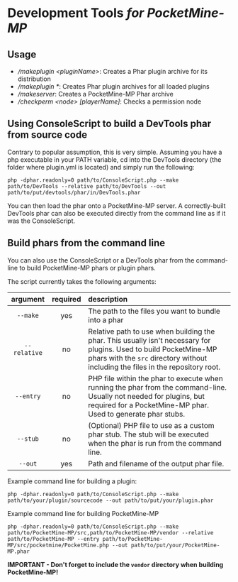 # Development Tools <em>for PocketMine-MP</em>

## Usage
* _/makeplugin \<pluginName\>_: Creates a Phar plugin archive for its distribution
* _/makeplugin *_: Creates Phar plugin archives for all loaded plugins
* _/makeserver_: Creates a PocketMine-MP Phar archive
* _/checkperm \<node\> [playerName]_: Checks a permission node

## Using ConsoleScript to build a DevTools phar from source code
Contrary to popular assumption, this is very simple. Assuming you have a php executable in your PATH variable, cd into the DevTools directory (the folder where plugin.yml is located) and simply run the following:
```
php -dphar.readonly=0 path/to/ConsoleScript.php --make path/to/DevTools --relative path/to/DevTools --out path/to/put/devtools/phar/in/DevTools.phar
```
You can then load the phar onto a PocketMine-MP server. A correctly-built DevTools phar can also be executed directly from the command line as if it was the ConsoleScript.

## Build phars from the command line
You can also use the ConsoleScript or a DevTools phar from the command-line to build PocketMine-MP phars or plugin phars.

The script currently takes the following arguments:

| argument | required | description |
|:--------:|:--------:|:------------|
| `--make` | yes | The path to the files you want to bundle into a phar |
| `--relative` | no | Relative path to use when building the phar. This usually isn't necessary for plugins. Used to build PocketMine-MP phars with the `src` directory without including the files in the repository root. |
| `--entry` | no | PHP file within the phar to execute when running the phar from the command-line. Usually not needed for plugins, but required for a PocketMine-MP phar. Used to generate phar stubs. |
| `--stub` | no | (Optional) PHP file to use as a custom phar stub. The stub will be executed when the phar is run from the command line. |
| `--out` | yes | Path and filename of the output phar file. |

Example command line for building a plugin:
```
php -dphar.readonly=0 path/to/ConsoleScript.php --make path/to/your/plugin/sourcecode --out path/to/put/your/plugin.phar
```

Example command line for building PocketMine-MP
```
php -dphar.readonly=0 path/to/ConsoleScript.php --make path/to/PocketMine-MP/src,path/to/PocketMine-MP/vendor --relative path/to/PocketMine-MP --entry path/to/PocketMine-MP/src/pocketmine/PocketMine.php --out path/to/put/your/PocketMine-MP.phar
```
**IMPORTANT - Don't forget to include the `vendor` directory when building PocketMine-MP!**
